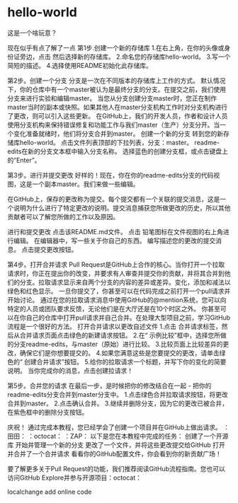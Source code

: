 # hello-world
这是一个啥玩意？

现在似乎有点了解了一点
第1步.创建一个新的存储库
1.在右上角，在你的头像或身份证旁边，点击 然后选择新的存储库。
2.命名您的存储库hello-world。
3.写一个简短的描述。
4.选择使用README初始化此存储库。

第2步。创建一个分支
分支是一次在不同版本的存储库上工作的方式。
默认情况下，你的仓库中有一个master被认为是最终分支的分支。在提交之前，我们使用分支来进行实验和编辑master。
当您从分支创建分支master时，您正在制作master当时的副本或快照。如果其他人在master分支机构工作时对分支机构进行了更改，则可以引入这些更新。
在GitHub上，我们的开发人员，作者和设计人员使用分支机构来保持错误修复和功能工作与我们master（生产）分支分开。当一个变化准备就绪时，他们将分支合并到master。
创建一个新的分支
转到您的新存储库hello-world。
点击文件列表顶部的下拉列表，分支：master。
readme-edits在新的分支文本框中输入分支名称。
选择蓝色的创建分支框，或点击键盘上的“Enter”。

第3步。进行并提交更改
好样的！现在，你在你的readme-edits分支的代码视图，这是一个副本master。我们来做一些编辑。

在GitHub上，保存的更改称为提交。每个提交都有一个关联的提交消息，这是一个说明为什么进行了特定更改的说明。提交消息捕获您所做更改的历史，所以其他贡献者可以了解您所做的工作以及原因。

进行和提交更改
点击该README.md文件。
点击  铅笔图标在文件视图的右上角进行编辑。
在编辑器中，写一些关于你自己的东西。
编写描述您的更改的提交消息。
点击提交更改按钮。

第4步。打开合并请求
Pull Request是GitHub上合作的核心。当你打开一个拉取请求时，你正在提出你的改变，并要求有人审查并提交你的贡献，并将其合并到他们的分支。拉取请求显示来自两个分支的内容的差异或差异。变化，添加和减法以绿色和红色显示。
一旦你提交了，你甚至可以在代码完成之前打开一个pull请求并开始讨论。
通过在您的拉取请求消息中使用GitHub的@mention系统，您可以向特定的人员或团队要求反馈，无论他们是在大厅还是在10个时区之外。
你甚至可以在你自己的仓库中打开pull请求并自己合并。在处理大型项目之前，学习GitHub流程是一个很好的方法。
打开合并请求以更改自述文件
1.点击  合并请求标签，然后从合并请求页面点击绿色的新建请求按钮。
2.在“ 示例比较”框中，选择您所做的分支readme-edits，与master（原始）进行比较。
3.比较页面上比较差异的更改，确保它们是你想要提交的。
4.如果您满意这些是您要提交的更改，请单击绿色的“ 创建合并请求”按钮。
5.给你的拉取请求一个标题，并写下你的变化的简要说明。
当你完成你的消息，点击创建拉请求！

第5步。合并您的请求
在最后一步，是时候把你的修改结合在一起 - 把你的readme-edits分支合并到master分支中。
1.点击绿色合并拉取请求按钮，将更改合并到master。
2.点击确认合并。
3.继续并删除分支，因为它的更改已被合并，在紫色框中的删除分支按钮。

庆祝！
通过完成本教程，您已经学会了创建一个项目并在GitHub上做出请求。 ：田田： ：octocat： ：ZAP：
以下是您在本教程中完成的任务：
创建了一个开源库
开始并管理一个新的分支
更改了一个文件，并将这些更改提交给GitHub
打开并合并了一个合并请求
看看你的GitHub配置文件，你会看到你的新贡献广场！

要了解更多关于Pull Request的功能，我们推荐阅读GitHub流程指南。您也可以访问GitHub Explore并参与开源项目：octocat：


localchange   add online code
